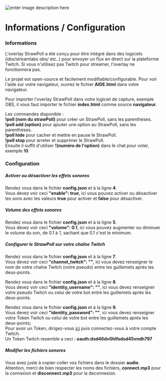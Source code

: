 ![enter image description here](https://i.imgur.com/L9IA8kh.gif)


# Informations / Configuration

### Informations

L'overlay StrawPoll a été conçu pour être intégré dans des logiciels (obs/streamlabs obs/ etc..) pour envoyer un flux en direct sur la plateforme Twitch. Si vous n'utilisez pas Twitch pour streamer, l'overlay ne fonctionnera pas.

Le projet est open-source et facilement modifiable/configurable.
Pour voir l'aide sur votre navigateur, ouvrez le fichier **AIDE.html** dans votre navigateur.

Pour importer l'overlay StrawPoll dans votre logiciel de capture, exemple OBS, il vous faut importer le fichier  **index.html**  comme source  **navigateur**.

Les commandes disponible :  
**!poll (nom du strawPoll)**  pour créer un StrawPoll, sans les parenthèses.  
**!poll add (option)**  pour ajouter une option au StrawPoll, sans les parenthèses.  
**!poll hide**  pour cacher et mettre en pause le StrawPoll.  
**!poll stop**  pour arreter et supprimer le StrawPoll.  
Ensuite il suffit d'utiliser  **!(numéro de l'option)**  dans le chat pour voter, exemple  **!0**.

### Configuration

##### Activer ou désactiver les effets sonores

Rendez vous dans le fichier  **config.json**  et à la ligne  **4**.  
Vous devez voir ceci  **"enable": true**, ici vous pouvez activer ou désactiver les sons avec les valeurs  **true**  pour activer et  **false**  pour désactiver.

##### Volume des effets sonores

Rendez vous dans le fichier  **config.json**  et à la ligne  **5**.  
Vous devez voir ceci  **"volume": 0.1**, ici vous pouvez augmenter ou diminuer le volume du son, de 0.1 à 1, sachant que 0.1 c'est le minimum.

##### Configurer le StrawPoll sur votre chaîne Twitch

Rendez vous dans le fichier  **config.json**  et à la ligne  **7**.  
Vous devez voir ceci  **"channel_twitch": ""**, ici vous devez renseigner le nom de votre chaîne Twitch (votre pseudo) entre les guillemets après les deux-points.

Rendez vous dans le fichier  **config.json**  et à la ligne  **8**.  
Vous devez voir ceci  **"identity_username": ""**, ici vous devez renseigner votre pseudo Twitch ou celui de votre bot entre les guillemets après les deux-points.

Rendez vous dans le fichier  **config.json**  et à la ligne  **9**.  
Vous devez voir ceci  **"identity_password": ""**, ici vous devez renseigner votre Token Twitch ou celui de votre bot entre les guillemets après les deux-points;  
Pour avoir un Token, dirigez-vous  [ici](https://twitchapps.com/tmi/)  puis connectez-vous à votre compte Twitch.  
Un Token Twitch resemble a ceci :  **oauth:dsd46dv0hlfsdsd45vndh797**

##### Modifier les fichiers sonores

Vous avez juste à copier-coller vos fichiers dans le dossier  **audio**.  
Attention, merci de bien respecter les noms des fichiers,  **connect.mp3**  pour la connexion et  **disconnect.mp3**  pour la deconnexion.